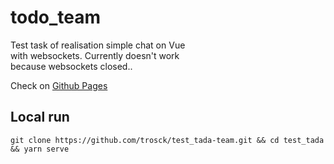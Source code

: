 # todo_team

Test task of realisation simple chat on Vue   
with websockets. Currently doesn't work   
because websockets closed..   

Check on [Github Pages](https://trosck.github.io/test_tada-team/)

## Local run
```
git clone https://github.com/trosck/test_tada-team.git && cd test_tada && yarn serve
```
